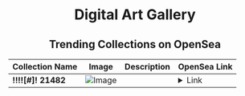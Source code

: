 <div align="center">

# Digital Art Gallery

## Trending Collections on OpenSea

| Collection Name                       | Image                                                                                     | Description                       | OpenSea Link                                                                                          |
|---------------------------------------|-------------------------------------------------------------------------------------------|-----------------------------------|--------------------------------------------------------------------------------------------------------|
| **!!!![#]! 21482** | ![Image](https://i.seadn.io/s/raw/files/09aa875a31ccac5ec55c832be1b37535.gif?w=500&auto=format?w=200&auto=format) |  | <details><summary>Link</summary>[!!!![#]! 21482](https://opensea.io/collection/21482)</details> |

</div>